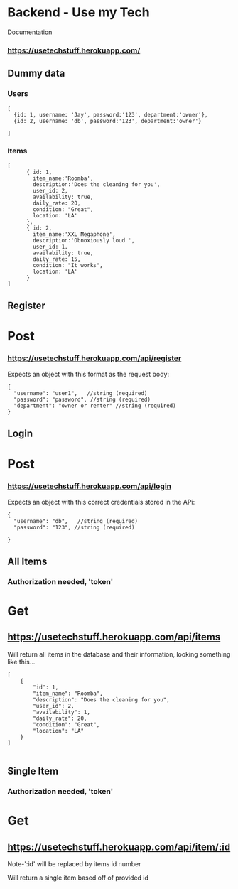 # Backend - Use my Tech

Documentation
### https://usetechstuff.herokuapp.com/



## Dummy data

### Users
```
[
  {id: 1, username: 'Jay', password:'123', department:'owner'},
  {id: 2, username: 'db', password:'123', department:'owner'}

]

```

### Items

```
[
      { id: 1, 
        item_name:'Roomba', 
        description:'Does the cleaning for you',
        user_id: 2,
        availability: true,
        daily_rate: 20,
        condition: "Great",
        location: 'LA'
      },
      { id: 2, 
        item_name:'XXL Megaphone', 
        description:'Obnoxiously loud ',
        user_id: 1,
        availability: true,
        daily_rate: 15,
        condition: "It works",
        location: 'LA'
      }
]
```

## Register


# Post 
### https://usetechstuff.herokuapp.com/api/register

Expects an object with this format as the request body:

```
{
  "username": "user1",   //string (required)
  "password": "password", //string (required)
  "department": "owner or renter" //string (required)
}
```

## Login


# Post 
### https://usetechstuff.herokuapp.com/api/login

Expects an object with this correct credentials stored in the APi:

```
{
  "username": "db",   //string (required)
  "password": "123", //string (required)

}
```

## All Items

### Authorization needed, 'token'


# Get
## https://usetechstuff.herokuapp.com/api/items

Will return all items in the database and their information, looking something like this...

```
[
    {
        "id": 1,
        "item_name": "Roomba",
        "description": "Does the cleaning for you",
        "user_id": 2,
        "availability": 1,
        "daily_rate": 20,
        "condition": "Great",
        "location": "LA"
    }
]


```



## Single Item

### Authorization needed, 'token'


# Get
## https://usetechstuff.herokuapp.com/api/item/:id
 
 Note-':id' will be replaced by items id number

Will return a single item based off of provided id 